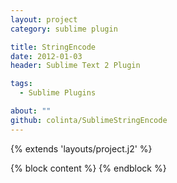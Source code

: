 ```yaml
---
layout: project
category: sublime plugin

title: StringEncode
date: 2012-01-03
header: Sublime Text 2 Plugin

tags:
  - Sublime Plugins

about: ""
github: colinta/SublimeStringEncode
---
```


{% extends 'layouts/project.j2' %}

{% block content %}
{% endblock %}